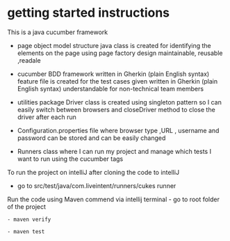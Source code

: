 # getting started instructions

This is a java cucumber framework

- page object model structure
     java class is created for identifying the elements on the page using page factory design
     maintainable, reusable ,readale

- cucumber BDD framework
     written in Gherkin (plain English syntax)
     feature file is created for the test cases given
     written in Gherkin (plain English syntax)
     understandable for non-technical team members

- utilities package
    Driver class is created using singleton pattern so I can easily switch between browsers
    and closeDriver method to close the driver after each run

- Configuration.properties file where 
    browser type ,URL , username and password can be stored and can be easily changed

- Runners class
    where I can run my project and manage which tests I want to run using the cucumber tags
  
  


To run the project on intelliJ
    after cloning the code to intelliJ
   
   - go to src/test/java/com.liveintent/runners/cukes runner




Run the code using Maven commend via intellij terminal
    - go to root folder of the project
    
    - maven verify
  
    - maven test

